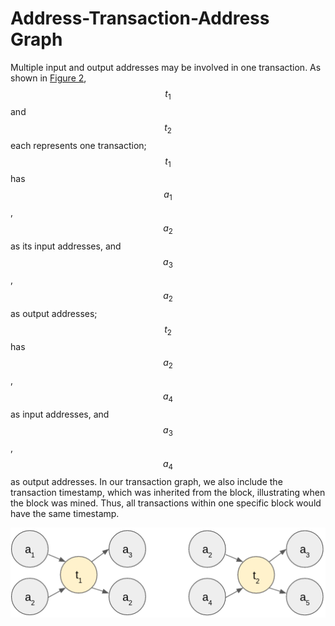 # Address-Transaction-Address Graph

Multiple input and output addresses may be involved in one transaction. As shown in [Figure 2](#Figure-2-Bitcoin-transaction-graph), $$t_{1}$$and $$t_{2}$$ each represents one transaction; $$t_{1}$$has $$a_{1}$$, $$a_{2}$$ as its input addresses, and $$a_{3}$$, $$a_{2}$$ as output addresses; $$t_{2}$$ has $$a_{2}$$, $$a_{4}$$ as input addresses, and $$a_{3}$$, $$a_{4}$$ as output addresses. In our transaction graph, we also include the transaction timestamp, which was inherited from the block, illustrating when the block was mined. Thus, all transactions within one specific block would have the same timestamp.

![Figure 2 Bitcoin transaction graph](../../.gitbook/assets/add-tran-add-graph)
